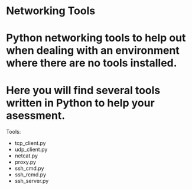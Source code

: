 # Networking Tools

# Python networking tools to help out when dealing with an environment where there are no tools installed.
# Here you will find several tools written in Python to help your asessment.

Tools:
- tcp_client.py
- udp_client.py
- netcat.py
- proxy.py
- ssh_cmd.py
- ssh_rcmd.py
- ssh_server.py
